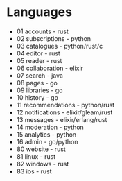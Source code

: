 # Languages
* 01 accounts - rust
* 02 subscriptions - python
* 03 catalogues - python/rust/c
* 04 editor - rust
* 05 reader - rust
* 06 collaboration - elixir
* 07 search - java
* 08 pages - go
* 09 libraries - go
* 10 history - go
* 11 recommendations - python/rust
* 12 notifications - elixir/gleam/rust
* 13 messages - elixir/erlang/rust
* 14 moderation - python
* 15 analytics - python
* 16 admin - go/python
* 80 website - rust
* 81 linux - rust
* 82 windows - rust
* 83 ios - rust

